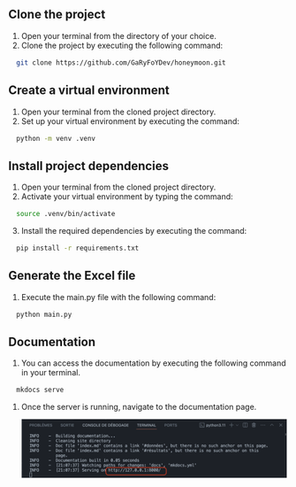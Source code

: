 ## Clone the project
1. Open your terminal from the directory of your choice.
2. Clone the project by executing the following command:
   
```bash
  git clone https://github.com/GaRyFoYDev/honeymoon.git
```
## Create a virtual environment
1. Open your terminal from the cloned project directory.
2. Set up your virtual environment by executing the command: 

```bash
  python -m venv .venv
```

## Install project dependencies
1. Open your terminal from the cloned project directory.
2. Activate your virtual environment by typing the command:

```bash
  source .venv/bin/activate
```

3. Install the required dependencies by executing the command:
   
```bash
  pip install -r requirements.txt
```


## Generate the Excel file
1. Execute the main.py file with the following command:
   
```bash
  python main.py
```

## Documentation
1. You can access the documentation by executing the following command in your terminal.

```bash
  mkdocs serve
```
1. Once the server is running, navigate to the documentation page. 
   
   ![Documentation](img/docs_img.png)
 






